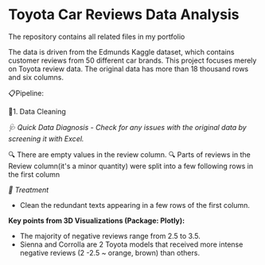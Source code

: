 # Toyota Car Reviews Data Analysis
The repository contains all related files in my portfolio

The data is driven from the Edmunds Kaggle dataset, which contains customer reviews from 50 different car brands.
This project focuses merely on Toyota review data. The original data has more than 18 thousand rows and six columns. 

📋Pipeline: 

📌1. Data Cleaning

*🩺 Quick Data Diagnosis - Check for any issues with the original data by screening it with Excel.*

🔍 There are empty values in the review column.
🔍 Parts of reviews in the Review column(it's a minor quantity) were split into a few following rows in the first column

*💊 Treatment*
* Clean the redundant texts appearing in a few rows of the first column.

**Key points from 3D Visualizations (Package: Plotly):**
- The majority of negative reviews range from 2.5 to 3.5.
- Sienna and Corrolla are 2 Toyota models that received more intense negative reviews (2 -2.5 ~ orange, brown) than others. 
